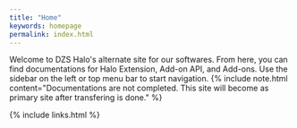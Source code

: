 ```yaml
---
title: "Home"
keywords: homepage
permalink: index.html
---
```


Welcome to DZS Halo's alternate site for our softwares. From here, you can find documentations for Halo Extension, Add-on API, and Add-ons. Use the sidebar on the left or top menu bar to start navigation.
{% include note.html content="Documentations are not completed. This site will become as primary site after transfering is done." %}

{% include links.html %}
